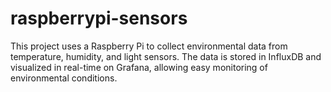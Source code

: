 # raspberrypi-sensors
This project uses a Raspberry Pi to collect environmental data from temperature, humidity, and light sensors. The data is stored in InfluxDB and visualized in real-time on Grafana, allowing easy monitoring of environmental conditions.
